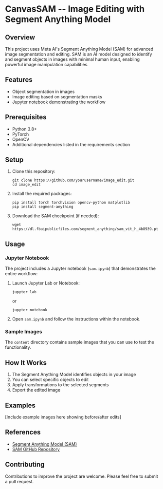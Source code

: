 # CanvasSAM -- Image Editing with Segment Anything Model

## Overview

This project uses Meta AI's Segment Anything Model (SAM) for advanced image segmentation and editing. SAM is an AI model designed to identify and segment objects in images with minimal human input, enabling powerful image manipulation capabilities.

## Features

- Object segmentation in images
- Image editing based on segmentation masks
- Jupyter notebook demonstrating the workflow

## Prerequisites

- Python 3.8+
- PyTorch
- OpenCV
- Additional dependencies listed in the requirements section

## Setup

1. Clone this repository:
   ```
   git clone https://github.com/yourusername/image_edit.git
   cd image_edit
   ```

2. Install the required packages:
   ```
   pip install torch torchvision opencv-python matplotlib
   pip install segment-anything
   ```

3. Download the SAM checkpoint (if needed):
   ```
   wget https://dl.fbaipublicfiles.com/segment_anything/sam_vit_h_4b8939.pth
   ```

## Usage

### Jupyter Notebook

The project includes a Jupyter notebook (`sam.ipynb`) that demonstrates the entire workflow:

1. Launch Jupyter Lab or Notebook:
   ```
   jupyter lab
   ```
   or
   ```
   jupyter notebook
   ```

2. Open `sam.ipynb` and follow the instructions within the notebook.

### Sample Images

The `content` directory contains sample images that you can use to test the functionality.

## How It Works

1. The Segment Anything Model identifies objects in your image
2. You can select specific objects to edit
3. Apply transformations to the selected segments
4. Export the edited image

## Examples

[Include example images here showing before/after edits]

## References

- [Segment Anything Model (SAM)](https://segment-anything.com/)
- [SAM GitHub Repository](https://github.com/facebookresearch/segment-anything)

## Contributing

Contributions to improve the project are welcome. Please feel free to submit a pull request.
